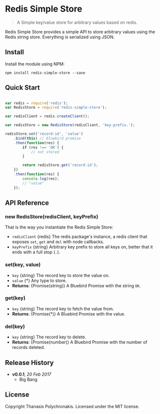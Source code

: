 # Redis Simple Store

> A Simple key/value store for arbitrary values based on redis.

Redis Simple Store provides a simple API to store arbitrary values using the Redis string store. Everything is serialized using JSON.

## Install

Install the module using NPM:

```
npm install redis-simple-store --save
```

## Quick Start

```js

var redis = require('redis');
var RedisStore = require('redis-simple-store');

var redisClient = redis.createClient();

var redisStore = new RedisStore(redisClient, 'key-prefix.');

redisStore.set('record-id', 'value')
    .bind(this) // bluebird promise
    .then(function(res) {
        if (res !== 'OK') {
            // not stored
        }

        return redisStore.get('record-id');
    })
    .then(function(res) {
        console.log(res);
        // "value"
    });
```

## API Reference

### new RedisStore(redisClient, keyPrefix)

That is the way you instantiate the Redis Simple Store:

* `redisClient` {redis} The redis package's instance, a  redis client that exposes `set`, `get` and `del` with node callbacks.
* `keyPrefix` {string} Arbitrary key prefix to store all keys on, better that it ends with a full stop (`.`).

### set(key, value)

* `key` {string} The record key to store the value on.
* `value` {*} Any type to store.
* **Returns**: {Promise(string)} A Bluebird Promise with the string `OK`.

### get(key)

* `key` {string} The record key to fetch the value from.
* **Returns**: {Promise(*)} A Bluebird Promise with the value.

### del(key)

* `key` {string} The record key to delete.
* **Returns**: {Promise(number)} A Bluebird Promise with the number of records deleted.

## Release History

- **v0.0.1**, *20 Feb 2017*
    - Big Bang

## License

Copyright Thanasis Polychronakis. Licensed under the MIT license.
